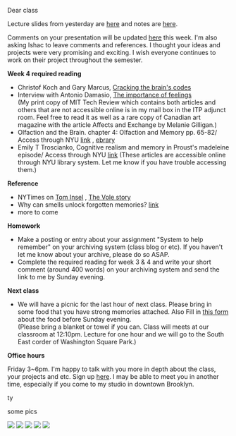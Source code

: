 Dear class

Lecture slides from yesterday are [here](https://speakerdeck.com/tchoi8/to-remember-and-forget-lecture-3) and notes are [here](https://hackpad.com/To-remember-and-forget-lecture-3-ehUZEyBOgyx#:h=Hippocampus-and-Almond). 

<script async class="speakerdeck-embed" data-id="b7878ee0257a01321f5106622b3e4870" data-ratio="1.33333333333333" src="//speakerdeck.com/assets/embed.js"></script>

Comments on your presentation will be updated [here](https://hackpad.com/To-remember-and-forget-Presentation-comments-POhCplfgSxJ) this week. I'm also asking Ishac to leave comments and references.  I thought your ideas and projects were very promising and exciting. I wish everyone continues to work on their project throughout the semester. 
 
**Week 4 required reading**

* Christof Koch and Gary Marcus, [Cracking the brain's codes](http://www.technologyreview.com/featuredstory/528131/cracking-the-brains-codes/)  
* Interview with Antonio Damasio, [The importance of feelings](http://www.technologyreview.com/qa/528151/the-importance-of-feelings/)  
(My print copy of MIT Tech Review which contains both articles and others that are not accessible online is in my mail box in the ITP adjunct room. Feel free to read it as well as a rare copy of Canadian art magazine with the article Affects and Exchange by Melanie Gilligan.)
* Olfaction and the Brain. chapter 4: Olfaction and Memory pp. 65-82/ Access through NYU [link](https://getit.library.nyu.edu/resolve?&ctx_ver=Z39.88-2004&ctx_enc=info:ofi/enc:UTF-8&ctx_tim=2014-09-23T13%3A41%3A35IST&url_ver=Z39.88-2004&url_ctx_fmt=infofi/fmt:kev:mtx:ctx&rfr_id=info:sid/primo.exlibrisgroup.com:primo-dedupmrg9997700&rft_val_fmt=info:ofi/fmt:kev:mtx:book&rft.genre=book&rft.jtitle=&rft.btitle=Olfaction%20and%20the%20brain&rft.aulast=Brewer&rft.aufirst=Warrick%20J.&rft.auinit=&rft.auinit1=&rft.auinitm=&rft.ausuffix=&rft.au=&rft.aucorp=&rft.volume=&rft.issue=&rft.part=&rft.quarter=&rft.ssn=&rft.spage=&rft.epage=&rft.pages=&rft.artnum=&rft.pub=Cambridge%20University%20Press&rft.place=Cambridge%20%253B%20New%20York&rft.issn=&rft.eissn=0521849225%209780521849227&rft.isbn=9780511349690&rft.sici=&rft.coden=&rft_id=info:doi/&rft.object_id=&rft.primo=dedupmrg9997700&rft.eisbn=&rft_dat=%3Cnyu_aleph%3E003231652%3C/nyu_aleph%3E%3Cgrp_id%3E22146980%3C/grp_id%3E%3Coa%3E%3C/oa%3E&rft_id=info:oai/&req.language=eng) , [ebrary](http://site.ebrary.com/lib/nyulibrary/reader.action?docID=10202711&ppg=83)
* Emily T Troscianko, Cognitive realism and memory in Proust's madeleine episode/ Access through NYU [link](http://mss.sagepub.com/content/early/2013/01/03/1750698012468000.abstract) 
(These articles are accessible online through NYU library system. Let me know if you have trouble accessing them.) 

**Reference**

* NYTimes on [Tom Insel](http://www.nytimes.com/2014/02/04/science/blazing-trails-in-brain-science.html) , [The Vole story](http://whsc.emory.edu/_pubs/em/1998summer/vole.html) 
* Why can smells unlock forgotten memories? [link](http://www.bbc.com/future/story/20120312-why-can-smells-unlock-memories) 
* more to come 

**Homework**

* Make a posting or entry about your assignment "System to help remember" on your archiving system (class blog or etc). If you haven't let me know about your archive, please do so ASAP. 
* Complete the required reading for week 3 & 4 and write your short comment (around 400 words) on your archiving system and send the link to me by Sunday evening.  

**Next class**

* We will have a picnic for the last hour of next class. Please bring in some food that you have strong memories attached. Also Fill in [this form](https://docs.google.com/forms/d/1NcZtN2Vmc1AMvVcmmrgac3epw4c88p1cnfPhwNce7Xk/viewform) about the food before Sunday evening.  
(Please bring a blanket or towel if you can. Class will meets at our classroom at 12:10pm. Lecture for one hour and we will go to the South East corder of Washington Square Park.)
 
**Office hours**

Friday 3~6pm. I'm happy to talk with you more in depth about the class, your projects and etc. Sign up [here](http://doodle.com/8vvyhwnhb7ppmdkm#admin). I may be able to meet you in another time, especially if you come to my studio in downtown Brooklyn.  

ty 


some pics

![](https://github.com/tchoi8/RememberAndForget/blob/master/letters/pictures/3-0.jpg)
![](https://github.com/tchoi8/RememberAndForget/blob/master/letters/pictures/3-1.jpg)
![](https://github.com/tchoi8/RememberAndForget/blob/master/letters/pictures/3-2.jpg)
![](https://github.com/tchoi8/RememberAndForget/blob/master/letters/pictures/3-3.jpg)
![](https://github.com/tchoi8/RememberAndForget/blob/master/letters/pictures/3-4.jpg)